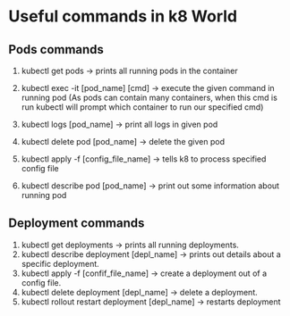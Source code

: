 # Useful commands in k8 World

## Pods commands

1. kubectl get pods -> prints all running pods in the container
1. kubectl exec -it [pod_name] [cmd] -> execute the given command in running pod
(As pods can contain many containers, when this cmd is run kubectl will prompt which container to run our specified cmd)

1. kubectl logs [pod_name] -> print all logs in given pod
1. kubectl delete pod [pod_name] -> delete the given pod
1. kubectl apply -f [config_file_name] -> tells k8 to process specified config file
1. kubectl describe pod [pod_name] -> print out some information about running pod

## Deployment commands

1. kubectl get deployments -> prints all running deployments.
1. kubectl describe deployment [depl_name] -> prints out details about a specific deployment.
1. kubectl apply -f [confif_file_name] -> create a deployment out of a config file.
1. kubectl delete deployment [depl_name] -> delete a deployment.
1. kubectl rollout restart deployment [depl_name] -> restarts deployment